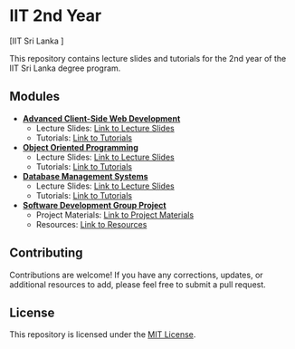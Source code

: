 # IIT 2nd Year

[IIT Sri Lanka ] 

This repository contains lecture slides and tutorials for the 2nd year of the IIT Sri Lanka degree program.

## Modules

* **[Advanced Client-Side Web Development](https://github.com/rusirasandul/IITYR2/tree/main/IIT%20YR%202/Advanced%20Client-Side%20Development%20(IIT%20Sri%20Lanka)/Week%201)**
    * Lecture Slides: [Link to Lecture Slides](https://github.com/rusirasandul/IITYR2/tree/main/IIT%20YR%202/Advanced%20Client-Side%20Development%20(IIT%20Sri%20Lanka)/Week%201)
    * Tutorials: [Link to Tutorials](link-to-tutorials)
* **[Object Oriented Programming](link-to-module-2-folder)**
    * Lecture Slides: [Link to Lecture Slides](link-to-slides)
    * Tutorials: [Link to Tutorials](link-to-tutorials)
* **[Database Management Systems](link-to-module-3-folder)**
    * Lecture Slides: [Link to Lecture Slides](link-to-slides)
    * Tutorials: [Link to Tutorials](link-to-tutorials)
* **[Software Development Group Project](link-to-module-4-folder)**
    * Project Materials: [Link to Project Materials](link-to-project-materials) 
    * Resources: [Link to Resources](link-to-resources)

## Contributing

Contributions are welcome! If you have any corrections, updates, or additional resources to add, please feel free to submit a pull request.

## License

This repository is licensed under the [MIT License](LICENSE).
